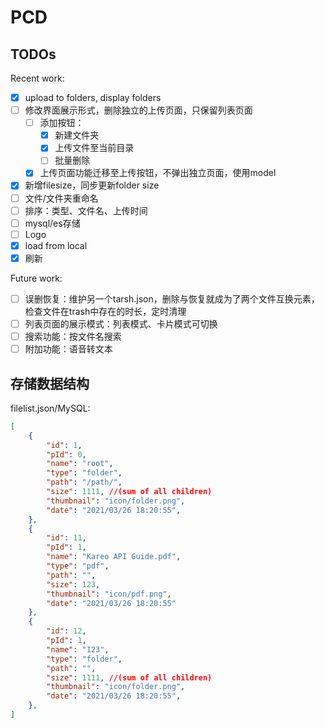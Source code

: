 # PCD

## TODOs

Recent work:

- [x] upload to folders, display folders
- [ ] 修改界面展示形式，删除独立的上传页面，只保留列表页面
  - [ ] 添加按钮：
    - [x] 新建文件夹
    - [x] 上传文件至当前目录
    - [ ] 批量删除
  - [x] 上传页面功能迁移至上传按钮，不弹出独立页面，使用model
- [x] 新增filesize，同步更新folder size
- [ ] 文件/文件夹重命名
- [ ] 排序：类型、文件名、上传时间
- [ ] mysql/es存储
- [ ] Logo
- [x] load from local
- [x] 刷新

Future work:

- [ ] 误删恢复：维护另一个tarsh.json，删除与恢复就成为了两个文件互换元素，检查文件在trash中存在的时长，定时清理
- [ ] 列表页面的展示模式：列表模式、卡片模式可切换
- [ ] 搜索功能：按文件名搜索
- [ ] 附加功能：语音转文本

## 存储数据结构

filelist.json/MySQL:

```json
[
    {
        "id": 1,
        "pId": 0,
        "name": "root",
        "type": "folder",
        "path": "/path/",
        "size": 1111, //(sum of all children)
        "thumbnail": "icon/folder.png",
        "date": "2021/03/26 18:20:55",
    },
    {
        "id": 11,
        "pId": 1,
        "name": "Kareo API Guide.pdf",
        "type": "pdf",
        "path": "",
        "size": 123,
        "thumbnail": "icon/pdf.png",
        "date": "2021/03/26 18:20:55"
    },
    {
        "id": 12,
        "pId": 1,
        "name": "123",
        "type": "folder",
        "path": "",
        "size": 1111, //(sum of all children)
        "thumbnail": "icon/folder.png",
        "date": "2021/03/26 18:20:55",
    },
]
```
